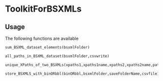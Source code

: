 # ToolkitForBSXMLs
## Usage
The following functions are available
```ruby
sum_BSXML_dataset_elements(bsxmlFolder)
```
```ruby
all_paths_in_BSXML_dataset(bsxmlFolder,csvwrite)
```
```ruby
unique_XPaths_of_two_BSXMLs(xpaths1,xpaths1name,xpaths2,xpaths2name,pathToSave)
```
```ruby
store_BSXMLS_with_binORbbl(binORbbl,bsxmlFolder,saveFolderName,csvfile)
```